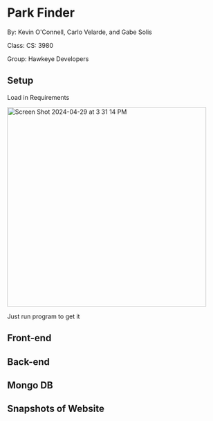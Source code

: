 # Park Finder

By: Kevin O'Connell, Carlo Velarde, and Gabe Solis

Class: CS: 3980

Group: Hawkeye Developers

## Setup

Load in Requirements 

<img width="460" alt="Screen Shot 2024-04-29 at 3 31 14 PM" src="https://github.com/CarloVelarde/ParkFinder/assets/45603150/e470860b-8e20-4d72-bc30-364f5d3b61cd">

Just run program to get it 

## Front-end

## Back-end

## Mongo DB

## Snapshots of Website



